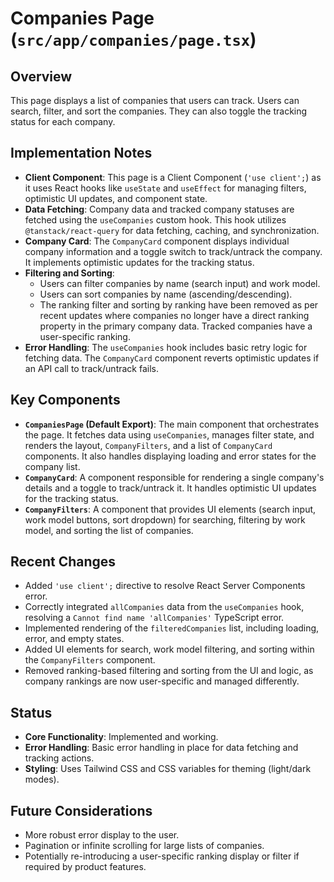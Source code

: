 # Companies Page (`src/app/companies/page.tsx`)

## Overview

This page displays a list of companies that users can track. Users can search, filter, and sort the companies. They can also toggle the tracking status for each company.

## Implementation Notes

- **Client Component**: This page is a Client Component (`'use client';`) as it uses React hooks like `useState` and `useEffect` for managing filters, optimistic UI updates, and component state.
- **Data Fetching**: Company data and tracked company statuses are fetched using the `useCompanies` custom hook. This hook utilizes `@tanstack/react-query` for data fetching, caching, and synchronization.
- **Company Card**: The `CompanyCard` component displays individual company information and a toggle switch to track/untrack the company. It implements optimistic updates for the tracking status.
- **Filtering and Sorting**:
  - Users can filter companies by name (search input) and work model.
  - Users can sort companies by name (ascending/descending).
  - The ranking filter and sorting by ranking have been removed as per recent updates where companies no longer have a direct ranking property in the primary company data. Tracked companies have a user-specific ranking.
- **Error Handling**: The `useCompanies` hook includes basic retry logic for fetching data. The `CompanyCard` component reverts optimistic updates if an API call to track/untrack fails.

## Key Components

- **`CompaniesPage` (Default Export)**: The main component that orchestrates the page. It fetches data using `useCompanies`, manages filter state, and renders the layout, `CompanyFilters`, and a list of `CompanyCard` components. It also handles displaying loading and error states for the company list.
- **`CompanyCard`**: A component responsible for rendering a single company's details and a toggle to track/untrack it. It handles optimistic UI updates for the tracking status.
- **`CompanyFilters`**: A component that provides UI elements (search input, work model buttons, sort dropdown) for searching, filtering by work model, and sorting the list of companies.

## Recent Changes

- Added `'use client';` directive to resolve React Server Components error.
- Correctly integrated `allCompanies` data from the `useCompanies` hook, resolving a `Cannot find name 'allCompanies'` TypeScript error.
- Implemented rendering of the `filteredCompanies` list, including loading, error, and empty states.
- Added UI elements for search, work model filtering, and sorting within the `CompanyFilters` component.
- Removed ranking-based filtering and sorting from the UI and logic, as company rankings are now user-specific and managed differently.

## Status

- **Core Functionality**: Implemented and working.
- **Error Handling**: Basic error handling in place for data fetching and tracking actions.
- **Styling**: Uses Tailwind CSS and CSS variables for theming (light/dark modes).

## Future Considerations

- More robust error display to the user.
- Pagination or infinite scrolling for large lists of companies.
- Potentially re-introducing a user-specific ranking display or filter if required by product features.
